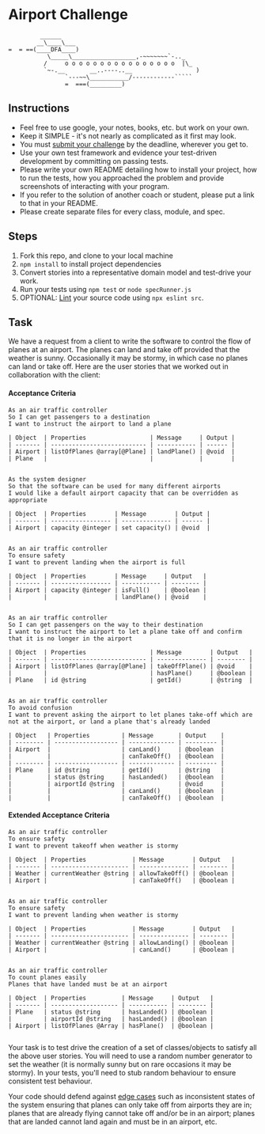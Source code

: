 Airport Challenge
=================

```
         ______
        __\____\___
=  = ==(____DFA____)
           \_____\__________________,-~~~~~~~`-.._
          /     o o o o o o o o o o o o o o o o  |\_
          `~-.__       __..----..__                  )
                `---~~\___________/------------`````
                =  ===(_________)

```

Instructions
---------

* Feel free to use google, your notes, books, etc. but work on your own.
* Keep it SIMPLE - it's not nearly as complicated as it first may look.
* You must [submit your challenge](https://airtable.com/shrUGm2T8TYCFAmjN) by the deadline, wherever you get to.
* Use your own test framework and evidence your test-driven development by committing on passing tests.
* Please write your own README detailing how to install your project, how to run the tests, how you approached the problem and provide screenshots of interacting with your program.
* If you refer to the solution of another coach or student, please put a link to that in your README.
* Please create separate files for every class, module, and spec.

Steps
-------

1. Fork this repo, and clone to your local machine
2. `npm install` to install project dependencies
3. Convert stories into a representative domain model and test-drive your work.
4. Run your tests using `npm test` or `node specRunner.js`
5. OPTIONAL: [Lint](https://eslint.org/docs/user-guide/getting-started) your source code using `npx eslint src`.

Task
-----

We have a request from a client to write the software to control the flow of planes at an airport. The planes can land and take off provided that the weather is sunny. Occasionally it may be stormy, in which case no planes can land or take off.  Here are the user stories that we worked out in collaboration with the client:

#### Acceptance Criteria
```
As an air traffic controller
So I can get passengers to a destination
I want to instruct the airport to land a plane

| Object  | Properties                  | Message     | Output |
| ------- | --------------------------- | ----------- | ------ |
| Airport | listOfPlanes @array[@Plane] | landPlane() | @void  |
| Plane   |                             |             |        |


As the system designer
So that the software can be used for many different airports
I would like a default airport capacity that can be overridden as appropriate

| Object  | Properties        | Message        | Output |
| ------- | ----------------- | -------------- | ------ |
| Airport | capacity @integer | set capacity() | @void  |


As an air traffic controller
To ensure safety
I want to prevent landing when the airport is full

| Object  | Properties        | Message     | Output   |
| ------- | ----------------- | ----------- | -------- |
| Airport | capacity @integer | isFull()    | @boolean |
|         |                   | landPlane() | @void    |


As an air traffic controller
So I can get passengers on the way to their destination
I want to instruct the airport to let a plane take off and confirm that it is no longer in the airport

| Object  | Properties                  | Message        | Output   |
| ------- | --------------------------- | -------------- | -------- |
| Airport | listOfPlanes @array[@Plane] | takeOffPlane() | @void    |
|         |                             | hasPlane()     | @boolean |
| Plane   | id @string                  | getId()        | @string  |


As an air traffic controller
To avoid confusion
I want to prevent asking the airport to let planes take-off which are not at the airport, or land a plane that's already landed

| Object   | Properties         | Message       | Output    |
| -------- | ------------------ | ------------- | --------- |
| Airport  |                    | canLand()     | @boolean  |
|          |                    | canTakeOff()  | @boolean  |
| -------- | ------------------ | ------------- | --------- |
| Plane    | id @string         | getId()       | @string   |
|          | status @string     | hasLanded()   | @boolean  |
|          | airportId @string  |               | @void     |
|          |                    | canLand()     | @boolean  |
|          |                    | canTakeOff()  | @boolean  |

```

#### Extended Acceptance Criteria
```
As an air traffic controller
To ensure safety
I want to prevent takeoff when weather is stormy

| Object  | Properties             | Message        | Output   |
| ------- | ---------------------- | -------------- | -------- |
| Weather | currentWeather @string | allowTakeOff() | @boolean |
| Airport |                        | canTakeOff()   | @boolean |


As an air traffic controller
To ensure safety
I want to prevent landing when weather is stormy

| Object  | Properties             | Message        | Output   |
| ------- | ---------------------- | -------------- | -------- |
| Weather | currentWeather @string | allowLanding() | @boolean |
| Airport |                        | canLand()      | @boolean |


As an air traffic controller
To count planes easily
Planes that have landed must be at an airport

| Object  | Properties          | Message     | Output   |
| ------- | ------------------- | ----------- | -------- |
| Plane   | status @string      | hasLanded() | @boolean |
|         | airportId @string   | hasLanded() | @boolean |
| Airport | listOfPlanes @Array | hasPlane()  | @boolean |


```

Your task is to test drive the creation of a set of classes/objects to satisfy all the above user stories. You will need to use a random number generator to set the weather (it is normally sunny but on rare occasions it may be stormy). In your tests, you'll need to stub random behaviour to ensure consistent test behaviour.

Your code should defend against [edge cases](http://programmers.stackexchange.com/questions/125587/what-are-the-difference-between-an-edge-case-a-corner-case-a-base-case-and-a-b) such as inconsistent states of the system ensuring that planes can only take off from airports they are in; planes that are already flying cannot take off and/or be in an airport; planes that are landed cannot land again and must be in an airport, etc.

